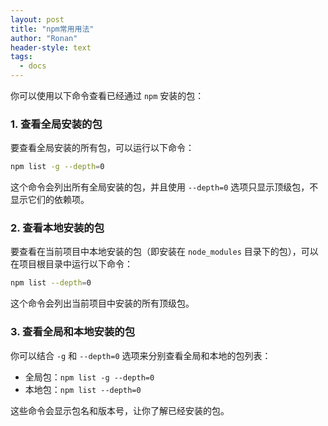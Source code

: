 ```yaml
---
layout: post
title: "npm常用用法"
author: "Ronan"
header-style: text
tags:
  - docs
---
```


你可以使用以下命令查看已经通过 `npm` 安装的包：

### 1. **查看全局安装的包**

要查看全局安装的所有包，可以运行以下命令：

```bash
npm list -g --depth=0
```

这个命令会列出所有全局安装的包，并且使用 `--depth=0` 选项只显示顶级包，不显示它们的依赖项。

### 2. **查看本地安装的包**

要查看在当前项目中本地安装的包（即安装在 `node_modules` 目录下的包），可以在项目根目录中运行以下命令：

```bash
npm list --depth=0
```

这个命令会列出当前项目中安装的所有顶级包。

### 3. **查看全局和本地安装的包**

你可以结合 `-g` 和 `--depth=0` 选项来分别查看全局和本地的包列表：

- 全局包：`npm list -g --depth=0`
- 本地包：`npm list --depth=0`

这些命令会显示包名和版本号，让你了解已经安装的包。
